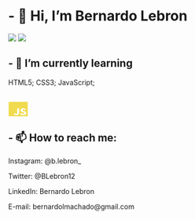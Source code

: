 <h1> - 👋 Hi, I’m Bernardo Lebron </h1>

<img height="180em" src="https://github-readme-stats.vercel.app/api?username=Bernardo-Lebron&show_icons=true&theme=gruvbox&include_all_commits=true&count_private=true"/>
<img height="180em" src="https://github-readme-stats.vercel.app/api/top-langs/?username=Bernardo-Lebron&layout=compact&langs_count=7&theme=gruvbox"/>

<!-- <h2> - 👀 I’m interested in </h2>
<p> I’m interested in getting a degree in software engineering and becoming a professional in the field. </p> -->

<h2> - 🌱 I’m currently learning </h2>
<p> HTML5; CSS3; JavaScript; </p>
  
  <div style="display: inline_block"><br>
  <img align="center" alt="Rafa-Js" height="30" width="40" src="https://raw.githubusercontent.com/devicons/devicon/master/icons/javascript/javascript-plain.svg">
  </div>
  
<!-- <h2> - 💞️ I’m looking to collaborate on </h2>
<p> On website development and application development.</p> -->


<h2> - 📫 How to reach me:</h2>
<p> Instagram: @b.lebron_ </p>
<p> Twitter: @BLebron12 </p>
<p> LinkedIn: Bernardo Lebron </p>
<p> E-mail: bernardolmachado@gmail.com </p>

<!---
Bernardo-Lebron/Bernardo-Lebron is a ✨ special ✨ repository because its `README.md` (this file) appears on your GitHub profile.
You can click the Preview link to take a look at your changes.
--->
